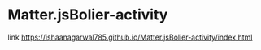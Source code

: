 # Matter.jsBolier-activity
link  https://ishaanagarwal785.github.io/Matter.jsBolier-activity/index.html
